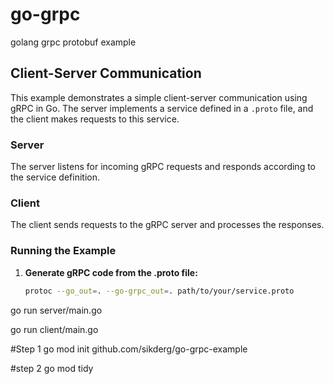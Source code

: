 # go-grpc
golang grpc protobuf example

## Client-Server Communication

This example demonstrates a simple client-server communication using gRPC in Go. The server implements a service defined in a `.proto` file, and the client makes requests to this service.

### Server

The server listens for incoming gRPC requests and responds according to the service definition.

### Client

The client sends requests to the gRPC server and processes the responses.

### Running the Example

1. **Generate gRPC code from the .proto file:**
   ```sh
   protoc --go_out=. --go-grpc_out=. path/to/your/service.proto
   ```

go run server/main.go

go run client/main.go

#Step 1
go mod init github.com/sikderg/go-grpc-example

#step 2
go mod tidy